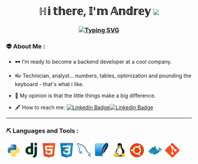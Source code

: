 <h1 align="center">ℍ𝕚 𝕥𝕙𝕖𝕣𝕖, 𝕀'𝕞 𝔸𝕟𝕕𝕣𝕖𝕪 <img src="https://flomaster.club/uploads/posts/2022-12/1672437857_flomaster-club-p-programmist-illyustratsiya-pinterest-39.png" width="100"/></h1>
<h3 align="center"><a href="https://git.io/typing-svg"><img src="https://readme-typing-svg.herokuapp.com?font=Teko&size=32&pause=1000&color=048317&width=600&lines=The+self-taught+programmer+who+aspires+to+take+over+the+world" alt="Typing SVG" /></a></h3>
</div>

### :alien: About Me :

- 🕶️ I’m ready to become a backend developer at a cool company.

- 👓 Technician, analyst... numbers, tables, optimization and pounding the keyboard - that's what i like.

- 🔎 My opinion is that the little things make a big difference.
 
- 🖋️ How to reach me: [![Linkedin Badge](https://img.shields.io/badge/Gmail-black?logo=gmail)](mailto:def.primera@gmail.com)[![Linkedin Badge](https://img.shields.io/badge/Telegram-black?logo=telegram)](https://t.me/good_evil_inc)

---

### ⛏️ Languages and Tools :

<div>
  <img src="https://github.com/devicons/devicon/blob/master/icons/python/python-original.svg" title="Java" alt="Java" width="40" height="40"/>&nbsp;
  <img src="https://github.com/devicons/devicon/blob/master/icons/django/django-plain.svg" title="Java" alt="Java" width="40" height="40"/>&nbsp;
  <img src="https://github.com/devicons/devicon/blob/master/icons/html5/html5-original.svg" title="Java" alt="Java" width="40" height="40"/>&nbsp;
  <img src="https://github.com/devicons/devicon/blob/master/icons/css3/css3-original.svg" title="Java" alt="Java" width="40" height="40"/>&nbsp;
  <img src="https://github.com/devicons/devicon/blob/master/icons/mysql/mysql-original.svg" title="Java" alt="Java" width="40" height="40"/>&nbsp;
  <img src="https://github.com/devicons/devicon/blob/master/icons/sqlite/sqlite-original.svg" title="Java" alt="Java" width="40" height="40"/>&nbsp;
  <img src="https://github.com/devicons/devicon/blob/master/icons/linux/linux-original.svg" title="Java" alt="Java" width="40" height="40"/>&nbsp;
  <img src="https://github.com/devicons/devicon/blob/master/icons/ubuntu/ubuntu-plain.svg" title="Java" alt="Java" width="40" height="40"/>&nbsp;
  <img src="https://github.com/devicons/devicon/blob/master/icons/docker/docker-original.svg" title="Java" alt="Java" width="40" height="40"/>&nbsp;
  <img src="https://github.com/devicons/devicon/blob/master/icons/git/git-original.svg" title="Java" alt="Java" width="40" height="40"/>&nbsp;
</div>
